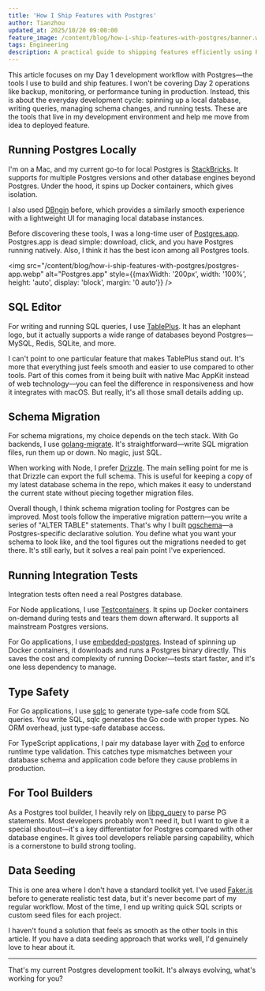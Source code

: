 ```yaml
---
title: 'How I Ship Features with Postgres'
author: Tianzhou
updated_at: 2025/10/20 09:00:00
feature_image: /content/blog/how-i-ship-features-with-postgres/banner.webp
tags: Engineering
description: A practical guide to shipping features efficiently using PostgreSQL, covering development workflows, best practices, and real-world examples
---
```


This article focuses on my Day 1 development workflow with Postgres—the tools I use to build and ship features. I won't be covering Day 2 operations like backup, monitoring, or performance tuning in production. Instead, this is about the everyday development cycle: spinning up a local database, writing queries, managing schema changes, and running tests. These are the tools that live in my development environment and help me move from idea to deployed feature.

## Running Postgres Locally

I'm on a Mac, and my current go-to for local Postgres is [StackBricks](https://stackbricks.app/). It supports for multiple Postgres versions and other database engines beyond Postgres. Under the hood, it spins up Docker containers, which gives isolation.

I also used [DBngin](https://dbngin.com/) before, which provides a similarly smooth experience with a lightweight UI for managing local database instances.

Before discovering these tools, I was a long-time user of [Postgres.app](https://postgresapp.com/). Postgres.app is dead simple: download, click, and you have Postgres running natively. Also, I think it has the best icon among all Postgres tools.

<img src="/content/blog/how-i-ship-features-with-postgres/postgres-app.webp" alt="Postgres.app" style={{maxWidth: '200px', width: '100%', height: 'auto', display: 'block', margin: '0 auto'}} />

## SQL Editor

For writing and running SQL queries, I use [TablePlus](https://tableplus.com/). It has an elephant logo, but it actually supports a wide range of databases beyond Postgres—MySQL, Redis, SQLite, and more.

I can't point to one particular feature that makes TablePlus stand out. It's more that everything just feels smooth and easier to use compared to other tools. Part of this comes from it being built with native Mac AppKit instead of web technology—you can feel the difference in responsiveness and how it integrates with macOS. But really, it's all those small details adding up.

## Schema Migration

For schema migrations, my choice depends on the tech stack. With Go backends, I use [golang-migrate](https://github.com/golang-migrate/migrate). It's straightforward—write SQL migration files, run them up or down. No magic, just SQL.

When working with Node, I prefer [Drizzle](https://orm.drizzle.team/). The main selling point for me is that Drizzle can export the full schema. This is useful for keeping a copy of my latest database schema in the repo, which makes it easy to understand the current state without piecing together migration files.

Overall though, I think schema migration tooling for Postgres can be improved. Most tools follow the imperative migration pattern—you write a series of "ALTER TABLE" statements. That's why I built [pgschema](https://github.com/pgschema/pgschema)—a Postgres-specific declarative solution. You define what you want your schema to look like, and the tool figures out the migrations needed to get there. It's still early, but it solves a real pain point I've experienced.

## Running Integration Tests

Integration tests often need a real Postgres database.

For Node applications, I use [Testcontainers](https://testcontainers.com/modules/postgresql/). It spins up Docker containers on-demand during tests and tears them down afterward. It supports all mainstream Postgres versions.

For Go applications, I use [embedded-postgres](https://github.com/fergusstrange/embedded-postgres). Instead of spinning up Docker containers, it downloads and runs a Postgres binary directly. This saves the cost and complexity of running Docker—tests start faster, and it's one less dependency to manage.

## Type Safety

For Go applications, I use [sqlc](https://github.com/sqlc-dev/sqlc) to generate type-safe code from SQL queries. You write SQL, sqlc generates the Go code with proper types. No ORM overhead, just type-safe database access.

For TypeScript applications, I pair my database layer with [Zod](https://zod.dev/) to enforce runtime type validation. This catches type mismatches between your database schema and application code before they cause problems in production.

## For Tool Builders

As a Postgres tool builder, I heavily rely on [libpg_query](https://github.com/pganalyze/libpg_query) to parse PG statements. Most developers probably won't need it, but I want to give it a special shoutout—it's a key differentiator for Postgres compared with other database engines. It gives tool developers reliable parsing capability, which is a cornerstone to build strong tooling.

## Data Seeding

This is one area where I don't have a standard toolkit yet. I've used [Faker.js](https://fakerjs.dev/) before to generate realistic test data, but it's never become part of my regular workflow. Most of the time, I end up writing quick SQL scripts or custom seed files for each project.

I haven't found a solution that feels as smooth as the other tools in this article. If you have a data seeding approach that works well, I'd genuinely love to hear about it.

---

That's my current Postgres development toolkit. It's always evolving, what's working for you?

